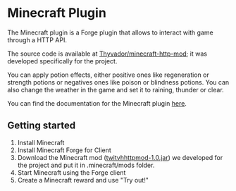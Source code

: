 # Minecraft Plugin

The Minecraft plugin is a Forge plugin that allows to interact with game through a HTTP API.

The source code is available at [Thyvador/minecraft-http-mod](https://github.com/Thyvador/minecraft-http-mod); it was developed specifically for the project.

You can apply potion effects, either positive ones like regeneration or strength potions or negatives ones like poison or blindness potions.
You can also change the weather in the game and set it to raining, thunder or clear.

You can find the documentation for the Minecraft plugin [here](https://github.com/Thyvador/minecraft-http-mod/blob/main/README.md).

## Getting started

1. Install Minecraft
2. Install Minecraft Forge for Client
3. Download the Minecraft mod ([twitvhhttpmod-1.0.jar](<(https://github.com/Thyvador/minecraft-http-mod/releases/download/1.0.0/twitvhhttpmod-1.0.jar)>)) we developed for the project and put it in .minecraft/mods folder.
4. Start Minecraft using the Forge client
5. Create a Minecraft reward and use "Try out!"
